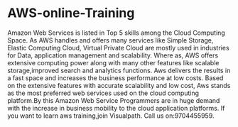 # AWS-online-Training
Amazon Web Services is listed in Top  5 skills among the Cloud Computing Space. As AWS handles and offers many services like Simple Storage, Elastic Computing Cloud, Virtual Private Cloud are mostly used in industries for Data, application management and  scalability.   Where as, AWS offers extensive computing power along with many other features like  scalable storage,improved search and analytics functions.  Aws delivers the results in  a fast space and increases the business performance at low costs.  Based on the extensive features with accurate scalability and low cost, Aws stands as  the most preferred web services used on the cloud computing platform.By this Amazon  Web Service Programmers are in huge demand  with the increase in business mobility to  the cloud application platforms.  If you want to learn aws training,join Visualpath. Call us on:9704455959.
